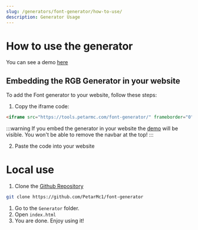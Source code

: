 ```yaml
---
slug: /generators/font-generator/how-to-use/
description: Generator Usage
---
```


# How to use the generator

You can see a demo [here](https://tools.petarmc.com/font-generator/)



## Embedding the RGB Generator in your website
To add the Font generator to your website, follow these steps:

1. Copy the iframe code:
```html
<iframe src="https://tools.petarmc.com/font-generator/" frameborder="0"></iframe>
```

:::warning
If you embed the generator in your website the [demo](https://tools.petarmc.com/font-generator/) will be visible. You won't be able to remove the navbar at the top!
:::

2. Paste the code into your website


# Local use

1. Clone the [Github Repository](https://github.com/PetarMc1/font-generator)
```bash
git clone https://github.com/PetarMc1/font-generator
```
1. Go to the `Generator` folder.
2. Open `index.html`
3. You are done. Enjoy using it!


